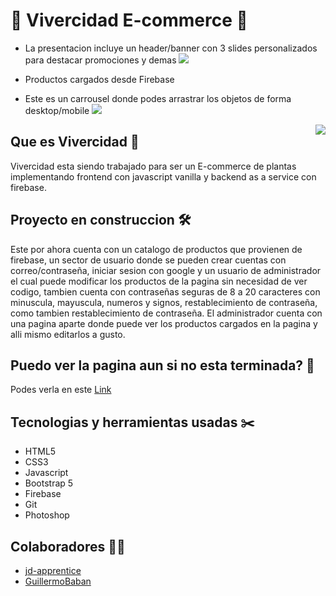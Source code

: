 # 🌱 Vivercidad E-commerce 🌱

- La presentacion incluye un header/banner con 3 slides personalizados para destacar promociones y demas
  <img src="https://media.discordapp.net/attachments/780523152059924552/871233592762699846/unknown.png?width=1200&height=505">

- Productos cargados desde Firebase
- Este es un carrousel donde podes arrastrar los objetos de forma desktop/mobile
  <img src="https://i.imgur.com/XfDl40Y.png">

<img align="right" src="https://i.imgur.com/V9mkCwW.png">

## Que es Vivercidad 🌱

Vivercidad esta siendo trabajado para ser un E-commerce de plantas implementando frontend con javascript vanilla y backend as a service con firebase.

## Proyecto en construccion 🛠️

Este por ahora cuenta con un catalogo de productos que provienen de firebase, un sector de usuario donde se pueden crear cuentas con correo/contraseña, iniciar sesion con google y un usuario de administrador el cual puede modificar los productos de la pagina sin necesidad de ver codigo, tambien cuenta con contraseñas seguras de 8 a 20 caracteres con minuscula, mayuscula, numeros y signos, restablecimiento de contraseña, como tambien restablecimiento de contraseña. El administrador cuenta con una pagina aparte donde puede ver los productos cargados en la pagina y alli mismo editarlos a gusto.

## Puedo ver la pagina aun si no esta terminada? 🤔

Podes verla en este [Link]

## Tecnologias y herramientas usadas ✂️

- HTML5
- CSS3
- Javascript
- Bootstrap 5
- Firebase
- Git
- Photoshop

## Colaboradores 🧑👧

- [jd-apprentice](https://github.com/jd-apprentice)
- [GuillermoBaban](https://github.com/GuillermoBaban)

[Link]: https://vivercidad.vercel.app/

